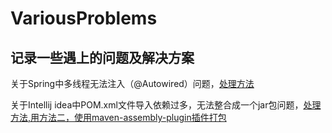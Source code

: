 # VariousProblems
## 记录一些遇上的问题及解决方案
 
关于Spring中多线程无法注入（@Autowired）问题，[处理方法](https://www.huaweicloud.com/articles/58f36ec60b209a606eea4236386975f2.html)<br>
  
关于Intellij idea中POM.xml文件导入依赖过多，无法整合成一个jar包问题，[处理方法,用方法二，使用maven-assembly-plugin插件打包](https://blog.csdn.net/xiao__gui/article/details/47341385)

